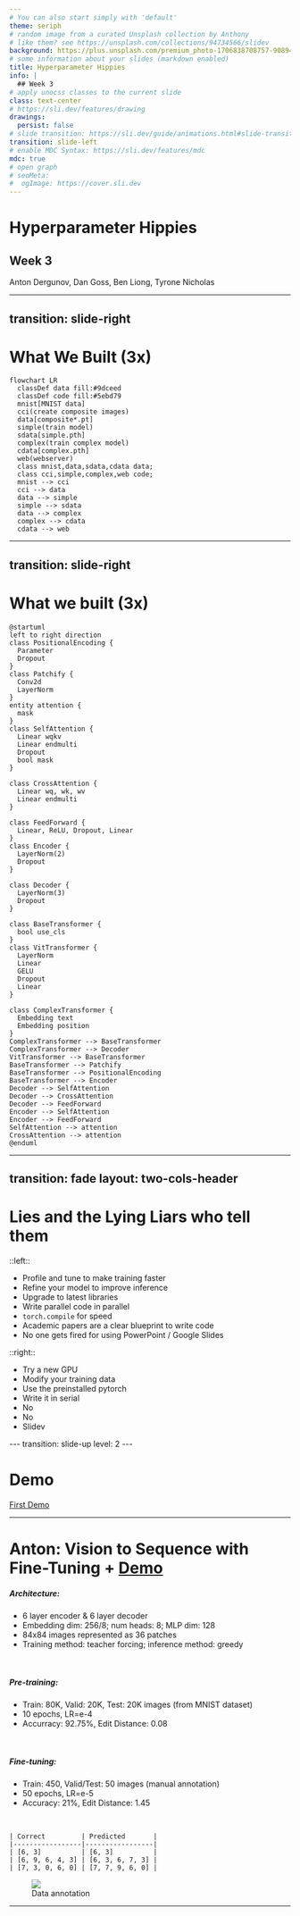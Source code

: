 ```yaml
---
# You can also start simply with 'default'
theme: seriph
# random image from a curated Unsplash collection by Anthony
# like them? see https://unsplash.com/collections/94734566/slidev
background: https://plus.unsplash.com/premium_photo-1706838708757-90894d747ada?w=500&auto=format&fit=crop&q=60&ixlib=rb-4.1.0&ixid=M3wxMjA3fDB8MHxjb2xsZWN0aW9uLXBhZ2V8N3w5NDczNDU2Nnx8ZW58MHx8fHx8
# some information about your slides (markdown enabled)
title: Hyperparameter Hippies
info: |
  ## Week 3
# apply unocss classes to the current slide
class: text-center
# https://sli.dev/features/drawing
drawings:
  persist: false
# slide transition: https://sli.dev/guide/animations.html#slide-transitions
transition: slide-left
# enable MDC Syntax: https://sli.dev/features/mdc
mdc: true
# open graph
# seoMeta:
#  ogImage: https://cover.sli.dev
---
```


# Hyperparameter Hippies

## Week 3

Anton Dergunov, Dan Goss, Ben Liong, Tyrone Nicholas

---
transition: slide-right
---

# What We Built (3x)


```mermaid
flowchart LR
  classDef data fill:#9dceed
  classDef code fill:#5ebd79
  mnist[MNIST data]
  cci(create composite images)
  data[composite*.pt]
  simple(train model)
  sdata[simple.pth]
  complex(train complex model)
  cdata[complex.pth]
  web(webserver)
  class mnist,data,sdata,cdata data;
  class cci,simple,complex,web code;
  mnist --> cci
  cci --> data
  data --> simple
  simple --> sdata
  data --> complex
  complex --> cdata
  cdata --> web  
```

---
transition: slide-right
---

# What we built (3x)

```plantuml
@startuml
left to right direction
class PositionalEncoding {
  Parameter
  Dropout
}
class Patchify {
  Conv2d
  LayerNorm
}
entity attention {
  mask
}
class SelfAttention {
  Linear wqkv
  Linear endmulti
  Dropout
  bool mask
}
  
class CrossAttention {
  Linear wq, wk, wv
  Linear endmulti
}

class FeedForward {
  Linear, ReLU, Dropout, Linear
}
class Encoder {
  LayerNorm(2)
  Dropout 
}

class Decoder {
  LayerNorm(3)
  Dropout
}

class BaseTransformer {
  bool use_cls
}
class VitTransformer {
  LayerNorm
  Linear
  GELU
  Dropout
  Linear
}

class ComplexTransformer {
  Embedding text
  Embedding position
}
ComplexTransformer --> BaseTransformer
ComplexTransformer --> Decoder
VitTransformer --> BaseTransformer
BaseTransformer --> Patchify
BaseTransformer --> PositionalEncoding
BaseTransformer --> Encoder
Decoder --> SelfAttention
Decoder --> CrossAttention
Decoder --> FeedForward
Encoder --> SelfAttention
Encoder --> FeedForward
SelfAttention --> attention
CrossAttention --> attention
@enduml
```


---
transition: fade
layout: two-cols-header
---
# Lies and the Lying Liars who tell them
::left::

<ul>
<v-click at="1"><li>Profile and tune to make training faster</li></v-click>
<v-click at="3"><li>Refine your model to improve inference</li></v-click>
<v-click at="5"><li>Upgrade to latest libraries</li></v-click>
<v-click at="7"><li>Write parallel code in parallel</li></v-click>
<v-click at="9"><li><code>torch.compile</code> for speed</li></v-click>
<v-click at="11"><li>Academic papers are a clear blueprint to write code</li></v-click>
<v-click at="13"><li>No one gets fired for using PowerPoint / Google Slides</li></v-click>
</ul>
::right::
<ul>
<v-click at="2"><li>Try a new GPU</li></v-click>
<v-click at="4"><li>Modify your training data</li></v-click>
<v-click at="6"><li>Use the preinstalled pytorch</li></v-click>
<v-click at="8"><li>Write it in serial</li></v-click>
<v-click at="10"><li>No</li></v-click>
<v-click at="12"><li>No</li></v-click>
<v-click at="14"><li>Slidev</li></v-click>
</ul>
---
transition: slide-up
level: 2
---

# Demo

<a href="http://localhost:8501" target="_blank">First Demo</a>

---

# Anton: Vision to Sequence with Fine-Tuning + [Demo](https://anton-dergunov.github.io/vision_to_sequence/)

<div class="flex">
  <div class="w-1/2 text-xs leading-tight list-disc">

##### Architecture:

- 6 layer encoder & 6 layer decoder
- Embedding dim: 256/8; num heads: 8; MLP dim: 128
- 84x84 images represented as 36 patches
- Training method: teacher forcing; inference method: greedy

<br>

##### Pre-training:

- Train: 80K, Valid: 20K, Test: 20K images (from MNIST dataset)
- 10 epochs, LR=e-4
- Accurracy: 92.75%, Edit Distance: 0.08

<br>

##### Fine-tuning:

- Train: 450, Valid/Test: 50 images (manual annotation)
- 50 epochs, LR=e-5
- Accuracy: 21%, Edit Distance: 1.45

<br>

```
| Correct         | Predicted       |
|-----------------|-----------------|
| [6, 3]          | [6, 3]          |
| [6, 9, 6, 4, 3] | [6, 3, 6, 7, 3] |
| [7, 3, 0, 6, 0] | [7, 7, 9, 6, 0] |
```

  </div>
  <div class="w-1/2 flex justify-end">
    <figure class="text-center">
      <img src="/data_annotation.png" class="w-60" />
      <figcaption>Data annotation</figcaption>
    </figure>
  </div>
</div>

---
